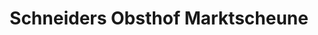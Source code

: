 ---
title: "Schneiders Obsthof Marktscheune"
url: /wachtberg/schneiders-obsthof-marktscheune/
shop: Gemüse & Obst
---